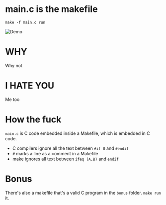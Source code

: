 # main.c is the makefile

`make -f main.c run`

![Demo](https://i-was-scammed-by.dabbot.org/4fpzbyv.png)

# WHY

Why not

# I HATE YOU

Me too

# How the fuck

`main.c` is C code embedded inside a Makefile, which is embedded in C code.

- C compilers ignore all the text between `#if 0` and `#endif`
- `#` marks a line as a comment in a Makefile
- make ignores all text between `ifeq (A,B)` and `endif`

# Bonus

There's also a makefile that's a valid C program in the `bonus` folder.
`make run` it.
